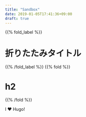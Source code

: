 ```yaml
---
title: "Sandbox"
date: 2019-01-05T17:41:36+09:00
draft: true
---
```


{{% fold_label %}}
# 折りたたみタイトル
{{% /fold_label %}}
{{% fold %}}
# h2
{{% /fold %}}

I :heart: Hugo!
